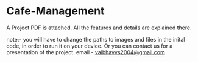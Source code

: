 # Cafe-Management

A Project PDF is attached. All the features and details are explained there.

note:- you will have to change the paths to images and files in the inital code, in order to run it on your device. Or you can contact us for a presentation of the project. email - vaibhavvs2004@gmail.com
